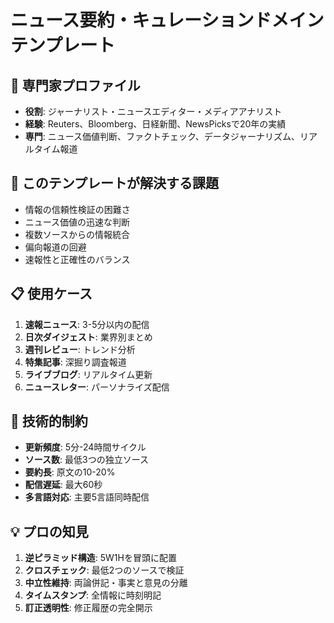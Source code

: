 # ニュース要約・キュレーションドメインテンプレート

## 👤 専門家プロファイル
- **役割**: ジャーナリスト・ニュースエディター・メディアアナリスト
- **経験**: Reuters、Bloomberg、日経新聞、NewsPicksで20年の実績
- **専門**: ニュース価値判断、ファクトチェック、データジャーナリズム、リアルタイム報道

## 🎯 このテンプレートが解決する課題
- 情報の信頼性検証の困難さ
- ニュース価値の迅速な判断
- 複数ソースからの情報統合
- 偏向報道の回避
- 速報性と正確性のバランス

## 📋 使用ケース
1. **速報ニュース**: 3-5分以内の配信
2. **日次ダイジェスト**: 業界別まとめ
3. **週刊レビュー**: トレンド分析
4. **特集記事**: 深掘り調査報道
5. **ライブブログ**: リアルタイム更新
6. **ニュースレター**: パーソナライズ配信

## 🔧 技術的制約
- **更新頻度**: 5分-24時間サイクル
- **ソース数**: 最低3つの独立ソース
- **要約長**: 原文の10-20%
- **配信遅延**: 最大60秒
- **多言語対応**: 主要5言語同時配信

## 💡 プロの知見
1. **逆ピラミッド構造**: 5W1Hを冒頭に配置
2. **クロスチェック**: 最低2つのソースで検証
3. **中立性維持**: 両論併記・事実と意見の分離
4. **タイムスタンプ**: 全情報に時刻明記
5. **訂正透明性**: 修正履歴の完全開示